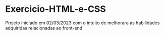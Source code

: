 # Exercicio-HTML-e-CSS
Projeto iniciado em 02/03/2023 com o intuito de melhorara as habilidades adquiridas relacionadas ao front-end
